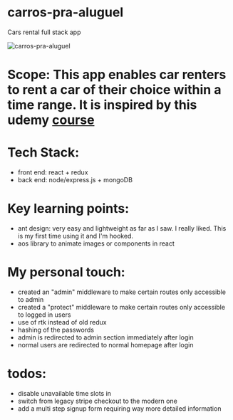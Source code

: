 # carros-pra-aluguel
Cars rental full stack app

![carros-pra-aluguel](/public/deborahcars_hp.png)

# Scope: This  app enables car renters to rent a car of their choice within a time range. It is inspired by this udemy <a href="https://www.udemy.com/course/mern-stack-car-rental-application-2021-react-redux-node/">course</a>

# Tech Stack:
- front end: react + redux
- back end: node/express.js + mongoDB

# Key learning points:
- ant design: very easy and lightweight as far as I saw. I really liked. This is my first time using it and I'm hooked.
- aos library to animate images or components in react

# My personal touch:
- created an "admin" middleware to make certain routes only accessible to admin
- created a "protect" middleware to make certain routes only accessible to logged in users
- use of rtk instead of old redux
- hashing of the passwords
- admin is redirected to admin section immediately after login
- normal users are redirected to normal homepage after login

# todos:
- disable unavailable time slots in <RangePicker/>
- switch from legacy stripe checkout to the modern one
- add a multi step signup form requiring way more detailed information